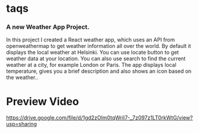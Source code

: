 # taqs

### A new Weather App Project.

 
In this project I created a React weather app, which uses an API from openweathermap to get weather information all over the world. By default it displays the local weather at Helsinki. You can use locate button to get weather data at your location. You can also use search to find the current weather at a city, for example London or Paris. The app displays local temperature, gives you a brief description and also shows an icon based on the weather..

# Preview Video
https://drive.google.com/file/d/1gd2zOlm0tqWriI7-_7z097z1LT0rkWtG/view?usp=sharing
